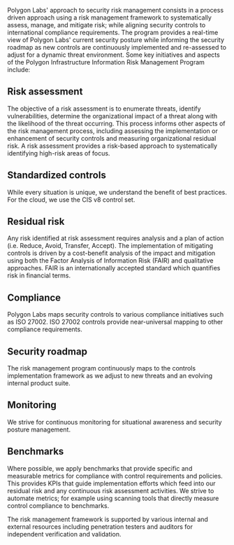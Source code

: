 Polygon Labs' approach to security risk management consists in a process driven approach using a risk management framework to systematically assess, manage, and mitigate risk; while aligning security controls to international compliance requirements. The program provides a real-time view of Polygon Labs' current security posture while informing the security roadmap as new controls are continuously implemented and re-assessed to adjust for a dynamic threat environment. Some key initiatives and aspects of the Polygon Infrastructure Information Risk Management Program include:

## Risk assessment

The objective of a risk assessment is to enumerate threats, identify vulnerabilities, determine the organizational impact of a threat along with the likelihood of the threat occurring. This process informs other aspects of the risk management process, including assessing the implementation or enhancement of security controls and measuring organizational residual risk. A risk assessment provides a risk-based approach to systematically identifying high-risk areas of focus.

## Standardized controls

While every situation is unique, we understand the benefit of best practices. For the cloud, we use the CIS v8 control set. 

## Residual risk

Any risk identified at risk assessment requires analysis and a plan of action (i.e. Reduce, Avoid, Transfer, Accept). The implementation of mitigating controls is driven by a cost-benefit analysis of the impact and mitigation using both the Factor Analysis of Information Risk (FAIR) and qualitative approaches. FAIR is an internationally accepted standard which quantifies risk in financial terms.

## Compliance

Polygon Labs maps security controls to various compliance initiatives such as ISO 27002. ISO 27002 controls provide near-universal mapping to other compliance requirements.

## Security roadmap

The risk management program continuously maps to the controls implementation framework as we adjust to new threats and an evolving internal product suite.

## Monitoring

We strive for continuous monitoring for situational awareness and security posture management.

## Benchmarks

Where possible, we apply benchmarks that provide specific and measurable metrics for compliance with control requirements and policies. This provides KPIs that guide implementation efforts which feed into our residual risk and any continuous risk assessment activities. We strive to automate metrics; for example using scanning tools that directly measure control compliance to benchmarks.

The risk management framework is supported by various internal and external resources including penetration testers and auditors for independent verification and validation.